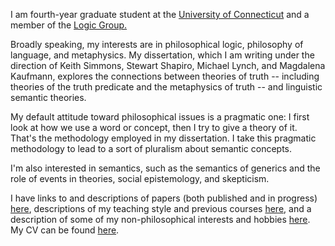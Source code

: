 I am fourth-year graduate student at the [University of Connecticut](https://philosophy.uconn.edu) and a member of the [Logic Group.](https://logic.uconn.edu)

Broadly speaking, my interests are in philosophical logic, philosophy of language, and metaphysics. My dissertation, which I am writing under the direction of Keith Simmons, Stewart Shapiro, Michael Lynch, and Magdalena Kaufmann, explores the connections between theories of truth -- including theories of the truth predicate and the metaphysics of truth -- and linguistic semantic theories. 

My default attitude toward philosophical issues is a pragmatic one: I first look at how we use a word or concept, then I try to give a theory of it. That's the methodology employed in my dissertation. I take this pragmatic methodology to lead to a sort of pluralism about semantic concepts. 

I'm also interested in semantics, such as the semantics of generics and the role of events in theories, social epistemology, and skepticism. 

I have links to and descriptions of papers (both published and in progress) [here](papers.md), descriptions of my teaching style and previous courses [here](teach.md), and a description of some of my non-philosophical interests and hobbies [here](hobbies.md). My CV can be found [here](cv.pdf).